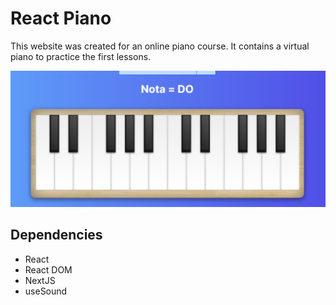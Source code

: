 # React Piano

This website was created for an online piano course. It contains a virtual piano to practice the first lessons.

![screenshoot](https://raw.githubusercontent.com/solisjoaquin/solisjoaquin/master/Screenshot_2021-04-10%20Create%20Next%20App.png)

## Dependencies

* React 
* React DOM
* NextJS
* useSound

